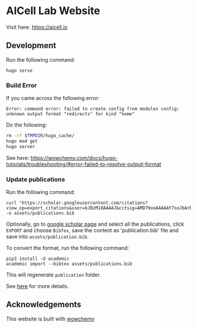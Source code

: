 # AICell Lab Website


Visit here: https://aicell.io

## Development

Run the following command:
```
hugo serve
```


### Build Error
If you came across the following error:
```
Error: command error: failed to create config from modules config: unknown output format "redirects" for kind "home"
```

Do the following:
```bash
rm -rf $TMPDIR/hugo_cache/
hugo mod get
hugo server
```

See here: https://wowchemy.com/docs/hugo-tutorials/troubleshooting/#error-failed-to-resolve-output-format
### Update publications

Run the following command:
```
curl "https://scholar.googleusercontent.com/citations?view_op=export_citations&user=bJBzM18AAAAJ&citsig=AMD79ooAAAAAY7soJbArD3N0mT3AJqRk4wy8NX2ommv7&hl=en" -o assets/publications.bib
```

Optionally, go to [google scholar page](https://scholar.google.co.uk/citations?user=bJBzM18AAAAJ&hl=en) and select all the publications, click `EXPORT` and choose `BibTex`, save the content as 'publication.bib' file and save into `assets/publication.bib`.

To convert the format, run the following command:
```
pip3 install -U academic
academic import --bibtex assets/publications.bib
```
This will regenerate `publication` folder.

See [here](https://wowchemy.com/docs/content/publications/) for more details.

## Acknowledgements

This website is built with [wowchemy](https://wowchemy.com/)
